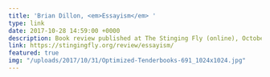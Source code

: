 ```yaml
---
title: 'Brian Dillon, <em>Essayism</em> '
type: link
date: 2017-10-28 14:59:00 +0000
description: Book review published at The Stinging Fly (online), October 2017
link: https://stingingfly.org/review/essayism/
featured: true
img: "/uploads/2017/10/31/Optimized-Tenderbooks-691_1024x1024.jpg"
---
```

